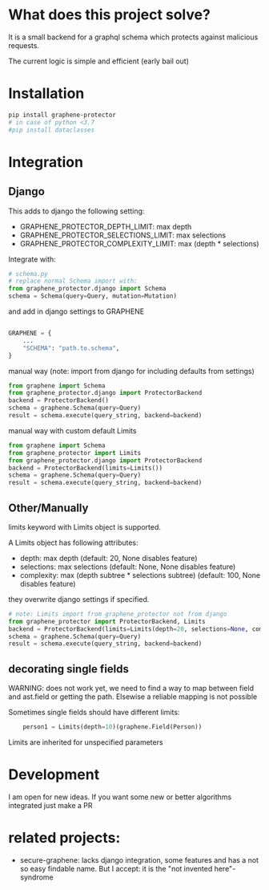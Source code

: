 # What does this project solve?

It is a small backend for a graphql schema which protects against malicious requests.

The current logic is simple and efficient (early bail out)

# Installation

```sh
pip install graphene-protector
# in case of python <3.7
#pip install dataclasses
```

# Integration

## Django

This adds to django the following setting:

-   GRAPHENE_PROTECTOR_DEPTH_LIMIT: max depth
-   GRAPHENE_PROTECTOR_SELECTIONS_LIMIT: max selections
-   GRAPHENE_PROTECTOR_COMPLEXITY_LIMIT: max (depth \* selections)

Integrate with:

```python 3
# schema.py
# replace normal Schema import with:
from graphene_protector.django import Schema
schema = Schema(query=Query, mutation=Mutation)
```

and add in django settings to GRAPHENE

```python 3

GRAPHENE = {
    ...
    "SCHEMA": "path.to.schema",
}
```

manual way (note: import from django for including defaults from settings)

```python 3
from graphene import Schema
from graphene_protector.django import ProtectorBackend
backend = ProtectorBackend()
schema = graphene.Schema(query=Query)
result = schema.execute(query_string, backend=backend)

```

manual way with custom default Limits

```python 3
from graphene import Schema
from graphene_protector import Limits
from graphene_protector.django import ProtectorBackend
backend = ProtectorBackend(limits=Limits())
schema = graphene.Schema(query=Query)
result = schema.execute(query_string, backend=backend)

```

## Other/Manually

limits keyword with Limits object is supported.

A Limits object has following attributes:

-   depth: max depth (default: 20, None disables feature)
-   selections: max selections (default: None, None disables feature)
-   complexity: max (depth subtree \* selections subtree) (default: 100, None disables feature)

they overwrite django settings if specified.

```python 3
# note: Limits import from graphene_protector not from django
from graphene_protector import ProtectorBackend, Limits
backend = ProtectorBackend(limits=Limits(depth=20, selections=None, complexity=100))
schema = graphene.Schema(query=Query)
result = schema.execute(query_string, backend=backend)

```

## decorating single fields

WARNING: does not work yet, we need to find a way to map between field and ast.field or getting the path. Elsewise a reliable mapping is not possible

Sometimes single fields should have different limits:

```python
    person1 = Limits(depth=10)(graphene.Field(Person))
```

Limits are inherited for unspecified parameters

# Development

I am open for new ideas.
If you want some new or better algorithms integrated just make a PR

# related projects:

-   secure-graphene: lacks django integration, some features and has a not so easy findable name.
    But I accept: it is the "not invented here"-syndrome
